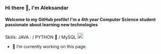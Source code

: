 ### Hi there 👋, I'm Aleksandar
#### Welcome to my GitHub profile! I'm a 4th year Computer Science student passionate about learning new technologies 


Skills: JAVA : / PYTHON 🐍 / MySQL <img src="https://iconscout.com/free-icon/database-1409309" width="20" height="20" >

- 🔭 I’m currently working on this page. 




